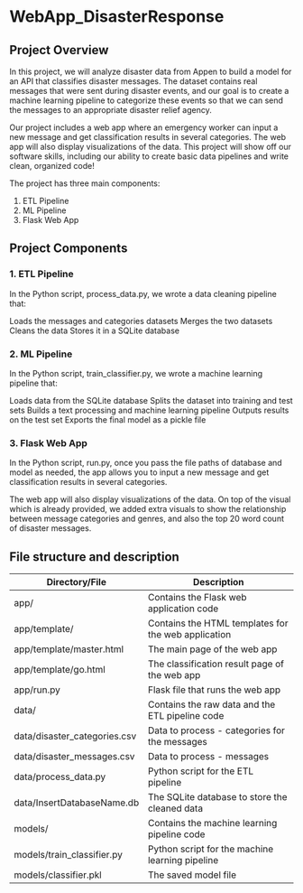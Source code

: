 # WebApp_DisasterResponse
## Project Overview

In this project, we will analyze disaster data from Appen to build a model for an API that classifies disaster messages. The dataset contains real messages that were sent during disaster events, and our goal is to create a machine learning pipeline to categorize these events so that we can send the messages to an appropriate disaster relief agency.

Our project includes a web app where an emergency worker can input a new message and get classification results in several categories. The web app will also display visualizations of the data. This project will show off our software skills, including our ability to create basic data pipelines and write clean, organized code!

The project has three main components:

1. ETL Pipeline
2. ML Pipeline
3. Flask Web App

## Project Components
### 1. ETL Pipeline
In the Python script, process_data.py, we wrote a data cleaning pipeline that:

Loads the messages and categories datasets
Merges the two datasets
Cleans the data
Stores it in a SQLite database

### 2. ML Pipeline
In the Python script, train_classifier.py, we wrote a machine learning pipeline that:

Loads data from the SQLite database
Splits the dataset into training and test sets
Builds a text processing and machine learning pipeline
Outputs results on the test set
Exports the final model as a pickle file

### 3. Flask Web App
In the Python script, run.py, once you pass the file paths of database and model as needed, the app allows you to input a new message and get classification results in several categories. 

The web app will also display visualizations of the data. On top of the visual which is already provided, we added extra visuals to show the relationship between message categories and genres, and also the top 20 word count of disaster messages.

## File structure and description

| Directory/File | Description |
|---|---|
| app/ | Contains the Flask web application code |
| app/template/ | Contains the HTML templates for the web application |
| app/template/master.html | The main page of the web app |
| app/template/go.html | The classification result page of the web app |
| app/run.py | Flask file that runs the web app |
| data/ | Contains the raw data and the ETL pipeline code |
| data/disaster_categories.csv | Data to process - categories for the messages |
| data/disaster_messages.csv | Data to process - messages |
| data/process_data.py | Python script for the ETL pipeline |
| data/InsertDatabaseName.db | The SQLite database to store the cleaned data |
| models/ | Contains the machine learning pipeline code |
| models/train_classifier.py | Python script for the machine learning pipeline |
| models/classifier.pkl | The saved model file |

